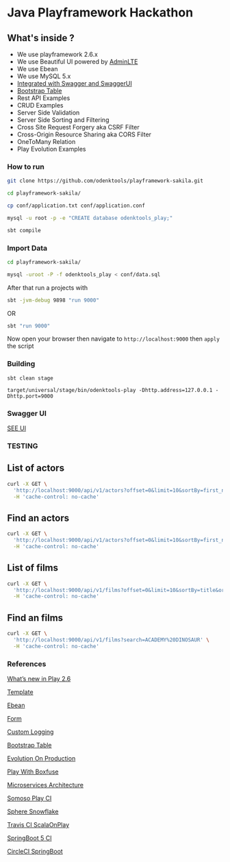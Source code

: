 # Java Playframework Hackathon

What's inside ?
---------------

* We use playframework 2.6.x
* We use Beautiful UI powered by [AdminLTE](https://adminlte.io/)
* We use Ebean
* We use MySQL 5.x
* [Integrated with Swagger and SwaggerUI](https://swagger.io/)
* [Bootstrap Table](http://bootstrap-table.wenzhixin.net.cn/)
* Rest API Examples
* CRUD Examples
* Server Side Validation
* Server Side Sorting and Filtering
* Cross Site Request Forgery aka CSRF Filter
* Cross-Origin Resource Sharing aka CORS Filter
* OneToMany Relation
* Play Evolution Examples

### How to run

```bash
git clone https://github.com/odenktools/playframework-sakila.git

cd playframework-sakila/

cp conf/application.txt conf/application.conf

mysql -u root -p -e "CREATE database odenktools_play;"

sbt compile
```

### Import Data

```bash
cd playframework-sakila/

mysql -uroot -P -f odenktools_play < conf/data.sql
```

After that run a projects with

```bash
sbt -jvm-debug 9898 "run 9000"
```

OR

```bash
sbt "run 9000"
```

Now open your browser then navigate to ```http://localhost:9000``` then ```apply``` the script

### Building ###

```
sbt clean stage
```

```
target/universal/stage/bin/odenktools-play -Dhttp.address=127.0.0.1 -Dhttp.port=9000
```

### Swagger UI

[SEE UI](http://localhost:9000/assets/lib/swagger-ui/index.html?/url=http://localhost:9000/api-docs)

### TESTING

List of actors
--------------

```bash
curl -X GET \
  'http://localhost:9000/api/v1/actors?offset=0&limit=10&sortBy=first_name&orderBy=asc' \
  -H 'cache-control: no-cache'
```

Find an actors
--------------

```bash
curl -X GET \
  'http://localhost:9000/api/v1/actors?offset=0&limit=10&sortBy=first_name&orderBy=asc&search=ADAM' \
  -H 'cache-control: no-cache'
```


List of films
--------------

```bash
curl -X GET \
  'http://localhost:9000/api/v1/films?offset=0&limit=10&sortBy=title&orderBy=asc' \
  -H 'cache-control: no-cache'
```

Find an films
--------------

```bash
curl -X GET \
  'http://localhost:9000/api/v1/films?search=ACADEMY%20DINOSAUR' \
  -H 'cache-control: no-cache'
```

### References

[What’s new in Play 2.6](https://www.playframework.com/documentation/2.6.x/Highlights26)

[Template](https://www.playframework.com/documentation/2.6.x/JavaTemplates)

[Ebean](https://www.playframework.com/documentation/2.6.x/JavaEbean)

[Form](https://www.playframework.com/documentation/2.6.x/JavaForms)

[Custom Logging](https://www.playframework.com/documentation/2.6.x/SettingsLogger)

[Bootstrap Table](http://bootstrap-table.wenzhixin.net.cn/)

[Evolution On Production](https://stackoverflow.com/a/20840401)

[Play With Boxfuse](https://boxfuse.com/getstarted/play)

[Microservices Architecture](https://www.nginx.com/blog/service-discovery-in-a-microservices-architecture)

[Somoso Play CI](https://github.com/somoso/play-framework-basic-app)

[Sphere Snowflake](https://github.com/commercetools/sphere-snowflake)

[Travis CI ScalaOnPlay](https://github.com/gildegoma/travis-ci-ScalaOnPlay-sample)

[SpringBoot 5 CI](https://github.com/springframeworkguru/spring5-mysql-recipe-app)

[CircleCI SpringBoot](https://springframework.guru/using-circleci-to-build-spring-boot-microservices/)